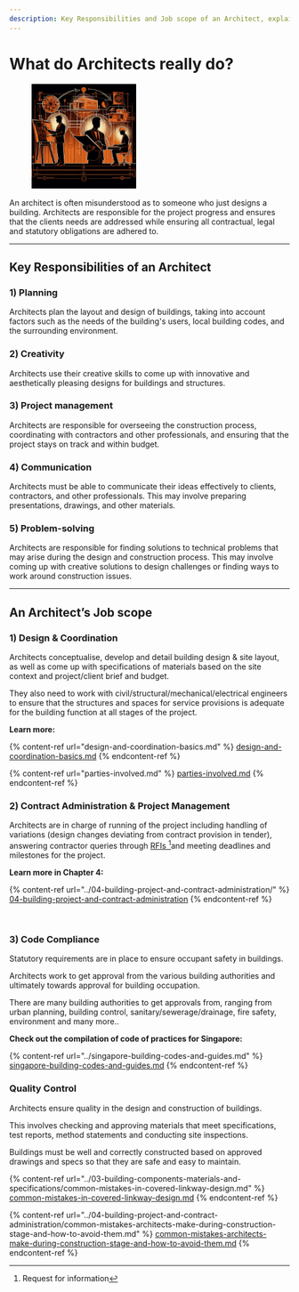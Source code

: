```yaml
---
description: Key Responsibilities and Job scope of an Architect, explained.
---
```


# What do Architects really do?

<div align="left"><figure><img src="../.gitbook/assets/Architect jobscope.png" alt="" width="188"><figcaption></figcaption></figure></div>

An architect is often misunderstood as to someone who just designs a building.  Architects are responsible for the project progress and ensures that the clients needs are addressed while ensuring all contractual, legal and statutory obligations are adhered to.

***

## K**ey Responsibilities of an Architect**

### **1) Planning**

Architects plan the layout and design of buildings, taking into account factors such as the needs of the building's users, local building codes, and the surrounding environment.

### **2) Creativity**

Architects use their creative skills to come up with innovative and aesthetically pleasing designs for buildings and structures.

### **3) Project management**

Architects are responsible for overseeing the construction process, coordinating with contractors and other professionals, and ensuring that the project stays on track and within budget.

### **4) Communication**

Architects must be able to communicate their ideas effectively to clients, contractors, and other professionals. This may involve preparing presentations, drawings, and other materials.

### 5) **Problem-solving**

Architects are responsible for finding solutions to technical problems that may arise during the design and construction process. This may involve coming up with creative solutions to design challenges or finding ways to work around construction issues.

***

## **An Architect’s Job scope**⠀⠀

### **1) Design & Coordination**

Architects conceptualise, develop and detail building design & site layout, as well as come up with specifications of materials based on the site context and project/client brief and budget.

They also need to work with civil/structural/mechanical/electrical engineers to ensure that the structures and spaces for service provisions is adequate for the building function at all stages of the project.⠀

**Learn more:**

{% content-ref url="design-and-coordination-basics.md" %}
[design-and-coordination-basics.md](design-and-coordination-basics.md)
{% endcontent-ref %}

{% content-ref url="parties-involved.md" %}
[parties-involved.md](parties-involved.md)
{% endcontent-ref %}



### **2) Contract Administration & Project Management**

Architects are in charge of running of the project including handling of variations (design changes deviating from contract provision in tender), answering contractor queries through [RFIs ](#user-content-fn-1)[^1]and meeting deadlines and milestones for the project.⠀⠀⠀⠀⠀⠀⠀⠀⠀

**Learn more in Chapter 4:**

{% content-ref url="../04-building-project-and-contract-administration/" %}
[04-building-project-and-contract-administration](../04-building-project-and-contract-administration/)
{% endcontent-ref %}

⠀⠀⠀⠀⠀⠀⠀⠀⠀

### **3) Code Compliance**

Statutory requirements are in place to ensure occupant safety in buildings.

Architects work to get approval from the various building authorities and ultimately towards approval for building occupation.

There are many building authorities to get approvals from, ranging from urban planning, building control, sanitary/sewerage/drainage, fire safety, environment and many more..

**Check out the compilation of code of practices for Singapore:**

{% content-ref url="../singapore-building-codes-and-guides.md" %}
[singapore-building-codes-and-guides.md](../singapore-building-codes-and-guides.md)
{% endcontent-ref %}

### **Quality Control**

Architects ensure quality in the design and construction of buildings.

This involves checking and approving materials that meet specifications, test reports, method statements and conducting site inspections.

Buildings must be well and correctly constructed based on approved drawings and specs so that they are safe and easy to maintain.

{% content-ref url="../03-building-components-materials-and-specifications/common-mistakes-in-covered-linkway-design.md" %}
[common-mistakes-in-covered-linkway-design.md](../03-building-components-materials-and-specifications/common-mistakes-in-covered-linkway-design.md)
{% endcontent-ref %}

{% content-ref url="../04-building-project-and-contract-administration/common-mistakes-architects-make-during-construction-stage-and-how-to-avoid-them.md" %}
[common-mistakes-architects-make-during-construction-stage-and-how-to-avoid-them.md](../04-building-project-and-contract-administration/common-mistakes-architects-make-during-construction-stage-and-how-to-avoid-them.md)
{% endcontent-ref %}

[^1]: Request for information
